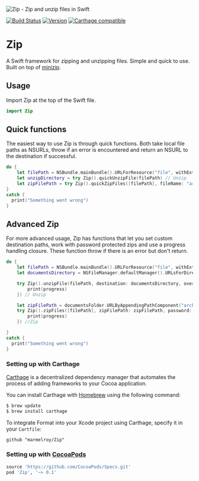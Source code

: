 ![Zip - Zip and unzip files in Swift](https://cloud.githubusercontent.com/assets/889949/12374908/252373d0-bcac-11e5-8ece-6933aeae8222.png)

[![Build Status](https://travis-ci.org/marmelroy/Zip.svg?branch=master)](https://travis-ci.org/marmelroy/Zip) [![Version](http://img.shields.io/cocoapods/v/Zip.svg)](http://cocoapods.org/?q=Zip)
[![Carthage compatible](https://img.shields.io/badge/Carthage-compatible-4BC51D.svg?style=flat)](https://github.com/Carthage/Carthage)

# Zip
A Swift framework for zipping and unzipping files. Simple and quick to use. Built on top of [minizip](https://github.com/nmoinvaz/minizip).

## Usage

Import Zip at the top of the Swift file.

```swift
import Zip
```

## Quick functions

The easiest way to use Zip is through quick functions. Both take local file paths as NSURLs, throw if an error is encountered and return an NSURL to the destination if successful.
```swift
do {
    let filePath = NSBundle.mainBundle().URLForResource("file", withExtension: "zip")!
    let unzipDirectory = try Zip().quickUnzipFile(filePath) // Unzip
    let zipFilePath = try Zip().quickZipFiles([filePath], fileName: "archive") // Zip
}
catch {
  print("Something went wrong")
}
```

## Advanced Zip

For more advanced usage, Zip has functions that let you set custom  destination paths, work with password protected zips and use a progress handling closure. These function throw if there is an error but don't return.
```swift
do {
    let filePath = NSBundle.mainBundle().URLForResource("file", withExtension: "zip")!
    let documentsDirectory = NSFileManager.defaultManager().URLsForDirectory(.DocumentDirectory, inDomains: .UserDomainMask)[0] as NSURL

    try Zip().unzipFile(filePath, destination: documentsDirectory, overwrite: true, password: "password", progress: { (progress) -> () in
        print(progress)
    }) // Unzip

    let zipFilePath = documentsFolder.URLByAppendingPathComponent("archive.zip")
    try Zip().zipFiles([filePath], zipFilePath: zipFilePath, password: "password", progress: { (progress) -> () in
        print(progress)
    }) //Zip

}
catch {
  print("Something went wrong")
}
```


### Setting up with Carthage

[Carthage](https://github.com/Carthage/Carthage) is a decentralized dependency manager that automates the process of adding frameworks to your Cocoa application.

You can install Carthage with [Homebrew](http://brew.sh/) using the following command:

```bash
$ brew update
$ brew install carthage
```

To integrate Format into your Xcode project using Carthage, specify it in your `Cartfile`:

```ogdl
github "marmelroy/Zip"
```

### Setting up with [CocoaPods](http://cocoapods.org/?q=Zip)
```ruby
source 'https://github.com/CocoaPods/Specs.git'
pod 'Zip', '~> 0.1'
```
